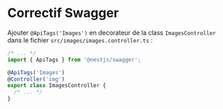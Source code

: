 # Correctif Swagger

Ajouter ```@ApiTags('Images')``` en decorateur de la class ```ImagesController``` dans le fichier ```src/images/images.controller.ts``` :

```ts
/* ... */
import { ApiTags } from '@nestjs/swagger';

@ApiTags('Images')
@Controller('img')
export class ImagesController {
  /* ... */
}

```